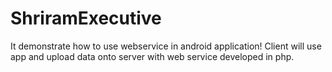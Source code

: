# ShriramExecutive
It demonstrate how to use webservice in android application!
Client will use app and upload data onto server with web service developed in php.
